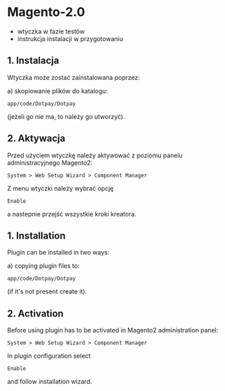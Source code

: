 # Magento-2.0

- wtyczka w fazie testów
- instrukcja instalacji w przygotowaniu

## 1. Instalacja
Wtyczka może zostać zainstalowana poprzez:

a) skopiowanie plików do katalogu:
```
app/code/Dotpay/Dotpay
```
(jeżeli go nie ma, to należy go utworzyć).

## 2. Aktywacja
Przed użyciem wtyczkę należy aktywować z poziomu panelu administracyjnego Magento2:

```
System > Web Setup Wizard > Component Manager
```

Z menu wtyczki należy wybrać opcję
```
Enable
```
a nastepnie przejść wszystkie kroki kreatora.

## 1. Installation
Plugin can be installed in two ways:

a) copying plugin files to:
```
app/code/Dotpay/Dotpay
```
(if it's not present create it).

## 2. Activation
Before using plugin has to be activated in Magento2 administration panel:

```
System > Web Setup Wizard > Component Manager
```

In plugin configuration select
```
Enable
```
and follow installation wizard.
